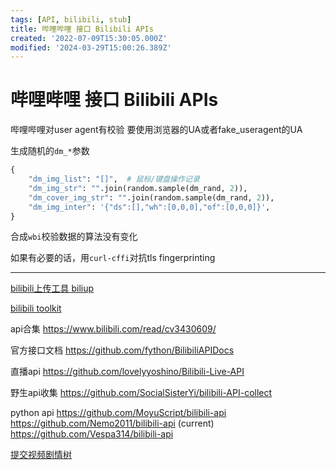 ```yaml
---
tags: [API, bilibili, stub]
title: 哔哩哔哩 接口 Bilibili APIs
created: '2022-07-09T15:30:05.000Z'
modified: '2024-03-29T15:00:26.389Z'
---
```


# 哔哩哔哩 接口 Bilibili APIs

哔哩哔哩对user agent有校验 要使用浏览器的UA或者fake_useragent的UA

生成随机的`dm_*`参数

```python
{
    "dm_img_list": "[]",  # 鼠标/键盘操作记录
    "dm_img_str": "".join(random.sample(dm_rand, 2)),
    "dm_cover_img_str": "".join(random.sample(dm_rand, 2)),
    "dm_img_inter": '{"ds":[],"wh":[0,0,0],"of":[0,0,0]}',
}
```

合成`wbi`校验数据的算法没有变化

如果有必要的话，用`curl-cffi`对抗tls fingerprinting

----

[bilibili上传工具 biliup](https://github.com/biliup/biliup)

[bilibili toolkit](https://github.com/Hsury/Bilibili-Toolkit)

api合集
https://www.bilibili.com/read/cv3430609/

官方接口文档
https://github.com/fython/BilibiliAPIDocs

直播api
https://github.com/lovelyyoshino/Bilibili-Live-API

野生api收集
https://github.com/SocialSisterYi/bilibili-API-collect

python api
https://github.com/MoyuScript/bilibili-api
https://github.com/Nemo2011/bilibili-api (current)
https://github.com/Vespa314/bilibili-api

[提交视频剧情树](https://nemo2011.github.io/bilibili-api/#/examples/interactive_video)
